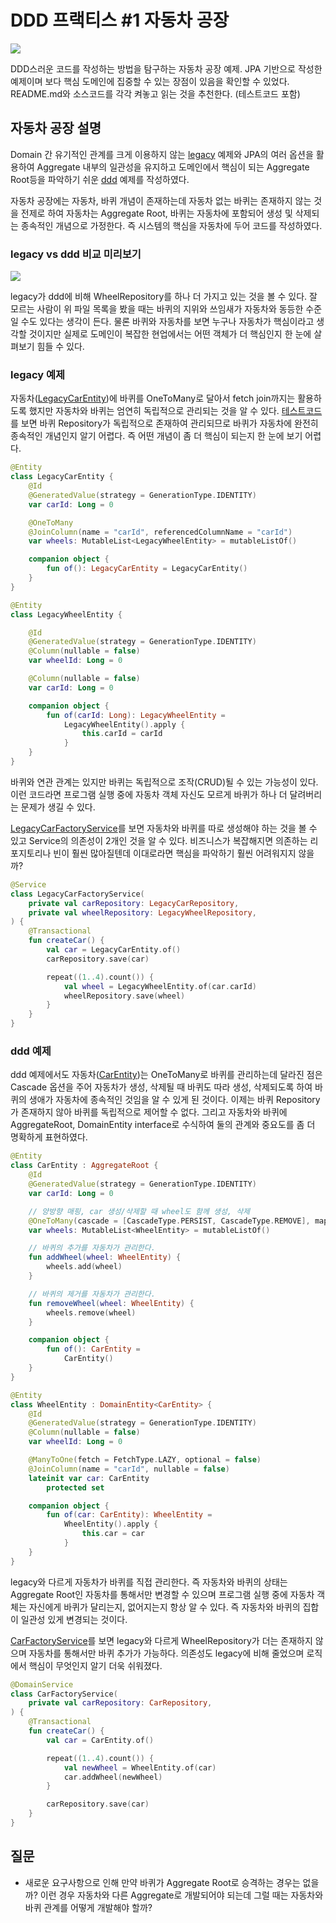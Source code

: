 # DDD 프랙티스 #1 자동차 공장
![](../resources/DDD.png)

DDD스러운 코드를 작성하는 방법을 탐구하는 자동차 공장 예제.
JPA 기반으로 작성한 예제이며 보다 핵심 도메인에 집중할 수 있는 장점이 있음을 확인할 수 있었다.
README.md와 소스코드를 각각 켜놓고 읽는 것을 추천한다. (테스트코드 포함)

## 자동차 공장 설명
Domain 간 유기적인 관계를 크게 이용하지 않는 [legacy](./src/main/kotlin/com/traeper/car_factory/legacy) 예제와 JPA의 여러 옵션을 활용하여 Aggregate 내부의 일관성을 유지하고 도메인에서 핵심이 되는 Aggregate Root등을 파악하기 쉬운 [ddd](./src/main/kotlin/com/traeper/car_factory/ddd) 예제를 작성하였다.

자동차 공장에는 자동차, 바퀴 개념이 존재하는데 자동차 없는 바퀴는 존재하지 않는 것을 전제로 하여 자동차는 Aggregate Root, 바퀴는 자동차에 포함되어 생성 및 삭제되는 종속적인 개념으로 가정한다. 즉 시스템의 핵심을 자동차에 두어 코드를 작성하였다.

### legacy vs ddd 비교 미리보기
![](../resources/car_factory/car_factory-project-tree.png)

legacy가 ddd에 비해 WheelRepository를 하나 더 가지고 있는 것을 볼 수 있다. 잘 모르는 사람이 위 파일 목록을 봤을 때는 바퀴의 지위와 쓰임새가 자동차와 동등한 수준일 수도 있다는 생각이 든다. 물론 바퀴와 자동차를 보면 누구나 자동차가 핵심이라고 생각할 것이지만 실제로 도메인이 복잡한 현업에서는 어떤 객체가 더 핵심인지 한 눈에 살펴보기 힘들 수 있다.

### legacy 예제
자동차([LegacyCarEntity](./src/main/kotlin/com/traeper/car_factory/legacy/domain/car/LegacyCarEntity.kt))에 바퀴를 OneToMany로 달아서 fetch join까지는 활용하도록 했지만 자동차와 바퀴는 엄연히 독립적으로 관리되는 것을 알 수 있다. [테스트코드](./src/test/kotlin/com/traeper/car_factory/legacy/domain/car/LegacyCarFactoryServiceTest.kt)를 보면 바퀴 Repository가 독립적으로 존재하여 관리되므로 바퀴가 자동차에 완전히 종속적인 개념인지 알기 어렵다. 즉 어떤 개념이 좀 더 핵심이 되는지 한 눈에 보기 어렵다.

```kotlin
@Entity
class LegacyCarEntity {
    @Id
    @GeneratedValue(strategy = GenerationType.IDENTITY)
    var carId: Long = 0

    @OneToMany
    @JoinColumn(name = "carId", referencedColumnName = "carId")
    var wheels: MutableList<LegacyWheelEntity> = mutableListOf()

    companion object {
        fun of(): LegacyCarEntity = LegacyCarEntity()
    }
}

@Entity
class LegacyWheelEntity {

    @Id
    @GeneratedValue(strategy = GenerationType.IDENTITY)
    @Column(nullable = false)
    var wheelId: Long = 0

    @Column(nullable = false)
    var carId: Long = 0

    companion object {
        fun of(carId: Long): LegacyWheelEntity =
            LegacyWheelEntity().apply {
                this.carId = carId
            }
    }
}
```

바퀴와 연관 관계는 있지만 바퀴는 독립적으로 조작(CRUD)될 수 있는 가능성이 있다.
이런 코드라면 프로그램 실행 중에 자동차 객체 자신도 모르게 바퀴가 하나 더 달려버리는 문제가 생길 수 있다.

[LegacyCarFactoryService](./src/main/kotlin/com/traeper/car_factory/legacy/domain/car/LegacyCarFactoryService.kt)를 보면 자동차와 바퀴를 따로 생성해야 하는 것을 볼 수 있고 Service의 의존성이 2개인 것을 알 수 있다. 비즈니스가 복잡해지면 의존하는 리포지토리나 빈이 훨씬 많아질텐데 이대로라면 핵심을 파악하기 훨씬 어려워지지 않을까? 

```kotlin
@Service
class LegacyCarFactoryService(
    private val carRepository: LegacyCarRepository,
    private val wheelRepository: LegacyWheelRepository,
) {
    @Transactional
    fun createCar() {
        val car = LegacyCarEntity.of()
        carRepository.save(car)

        repeat((1..4).count()) {
            val wheel = LegacyWheelEntity.of(car.carId)
            wheelRepository.save(wheel)
        }
    }
}
```

### ddd 예제
ddd 예제에서도 자동차([CarEntity](./src/main/kotlin/com/traeper/car_factory/ddd/domain/car/CarEntity.kt))는 OneToMany로 바퀴를 관리하는데 달라진 점은 Cascade 옵션을 주어 자동차가 생성, 삭제될 때 바퀴도 따라 생성, 삭제되도록 하여 바퀴의 생애가 자동차에 종속적인 것임을 알 수 있게 된 것이다. 이제는 바퀴 Repository가 존재하지 않아 바퀴를 독립적으로 제어할 수 없다. 그리고 자동차와 바퀴에 AggregateRoot, DomainEntity interface로 수식하여 둘의 관계와 중요도를 좀 더 명확하게 표현하였다. 

```kotlin
@Entity
class CarEntity : AggregateRoot {
    @Id
    @GeneratedValue(strategy = GenerationType.IDENTITY)
    var carId: Long = 0

    // 양방향 매핑, car 생성/삭제할 때 wheel도 함께 생성, 삭제
    @OneToMany(cascade = [CascadeType.PERSIST, CascadeType.REMOVE], mappedBy = "car")
    var wheels: MutableList<WheelEntity> = mutableListOf()

    // 바퀴의 추가를 자동차가 관리한다.
    fun addWheel(wheel: WheelEntity) {
        wheels.add(wheel)
    }

    // 바퀴의 제거를 자동차가 관리한다.
    fun removeWheel(wheel: WheelEntity) {
        wheels.remove(wheel)
    }

    companion object {
        fun of(): CarEntity =
            CarEntity()
    }
}

@Entity
class WheelEntity : DomainEntity<CarEntity> {
    @Id
    @GeneratedValue(strategy = GenerationType.IDENTITY)
    @Column(nullable = false)
    var wheelId: Long = 0

    @ManyToOne(fetch = FetchType.LAZY, optional = false)
    @JoinColumn(name = "carId", nullable = false)
    lateinit var car: CarEntity
        protected set

    companion object {
        fun of(car: CarEntity): WheelEntity =
            WheelEntity().apply {
                this.car = car
            }
    }
}
```
legacy와 다르게 자동차가 바퀴를 직접 관리한다. 즉 자동차와 바퀴의 상태는 Aggregate Root인 자동차를 통해서만 변경할 수 있으며 프로그램 실행 중에 자동차 객체는 자신에게 바퀴가 달리는지, 없어지는지 항상 알 수 있다. 즉 자동차와 바퀴의 집합이 일관성 있게 변경되는 것이다. 


[CarFactoryService](./src/main/kotlin/com/traeper/car_factory/ddd/domain/car/CarFactoryService.kt)를 보면 legacy와 다르게 WheelRepository가 더는 존재하지 않으며 자동차를 통해서만 바퀴 추가가 가능하다. 의존성도 legacy에 비해 줄었으며 로직에서 핵심이 무엇인지 알기 더욱 쉬워졌다.

```kotlin
@DomainService
class CarFactoryService(
    private val carRepository: CarRepository,
) {
    @Transactional
    fun createCar() {
        val car = CarEntity.of()

        repeat((1..4).count()) {
            val newWheel = WheelEntity.of(car)
            car.addWheel(newWheel)
        }

        carRepository.save(car)
    }
}
```

## 질문
* 새로운 요구사항으로 인해 만약 바퀴가 Aggregate Root로 승격하는 경우는 없을까? 이런 경우 자동차와 다른 Aggregate로 개발되어야 되는데 그럴 때는 자동차와 바퀴 관계를 어떻게 개발해야 할까?